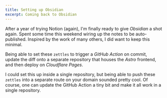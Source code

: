 ```yaml
---
title: Setting up Obsidian
excerpt: Coming back to Obsidian
---
```


After a year of trying Notion (again), I'm finally ready to give *Obsidian* a shot again. Spent some time this weekend wiring up the notes to be auto-published. Inspired by the work of many others, I did want to keep this minimal.

Being able to set these `zettles` to trigger a *GitHub Action* on commit, update the diff onto a separate repository that houses the *Astro* frontend, and then deploy on *Cloudflare Pages*.

I could set this up inside a single repository, but being able to push these `zettles` into a separate route on your domain sounded pretty cool. Of course, one can update the GitHub Action a tiny bit and make it all work in a single repository.
